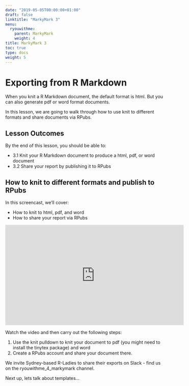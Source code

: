 ```yaml
---
date: "2019-05-05T00:00:00+01:00"
draft: false
linktitle: "MarkyMark 3"
menu:
  ryouwithme:
    parent: MarkyMark
    weight: 4
title: MarkyMark 3
toc: true
type: docs
weight: 5
---
```


#  Exporting from R Markdown

When you knit a R Markdown document, the default format is html. But you can also generate pdf or word format documents. 

In this lesson, we are going to walk through how to use knit to different formats and share documents via RPubs. 

## Lesson Outcomes
By the end of this lesson, you should be able to:

* 3.1 Knit your R Markdown document to produce a html, pdf, or word document 
* 3.2 Share your report by publishing it to RPubs  

## How to knit to different formats and publish to RPubs

In this screencast, we’ll cover:

  * How to knit to html, pdf, and word
  * How to share your report via RPubs


<iframe width="560" height="315" src="https://www.youtube.com/embed/UDSpxstfUEA" frameborder="0" allow="accelerometer; autoplay; encrypted-media; gyroscope; picture-in-picture" allowfullscreen></iframe>

Watch the video and then carry out the following steps:

1. Use the knit pulldown to knit your document to pdf (you might need to install the tinytex package) and word 
2. Create a RPubs account and share your document there. 

We invite Sydney-based R-Ladies to share their exports on Slack - find us on the ryouwithme_4_markymark channel.

Next up, lets talk about templates...
